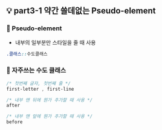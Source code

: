 ## 💡 part3-1 약간 쓸데없는 Pseudo-element

### 🔹 Pseudo-element

- 내부의 일부분만 스타일을 줄 때 사용

```css
.클래스::수도클래스
```

### 🔹 자주쓰는 수도 클래스

```css
/* 첫번째 글자, 첫번째 줄 */
first-letter , first-line

/* 내부 맨 뒤에 뭔가 추가할 때 사용 */
after

/* 내부 맨 앞에 뭔가 추가할 때 사용 */
before
```
